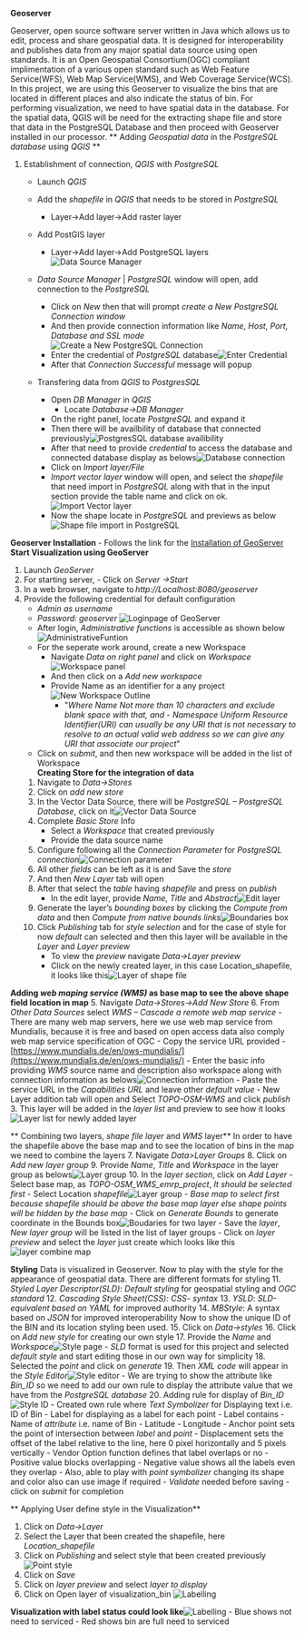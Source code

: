 

**Geoserver**

Geoserver, open source software server written in Java which allows us to edit, process and share geospatial data. It is designed for interoperability and publishes data from any major spatial data source using open standards. It is an Open Geospatial Consortium(OGC) compliant implimentation of a various open standard such as Web Feature Service(WFS), Web Map Service(WMS), and Web Coverage Service(WCS).
In this project, we are using this Geoserver to visualize the bins that are located in different places and also indicate the status of bin. For performing visualization, we need to have spatial data in the database. For the spatial data, QGIS will be need for the extracting shape file and store that data in the PostgreSQL Database and  then proceed with Geoserver installed in our processor.
** Adding *Geospatial data* in the *PostgreSQL database* using *QGIS* **
   1.  Establishment of connection, *QGIS* with *PostgreSQL*
        - Launch *QGIS*
         - Add the *shapefile* in *QGIS* that needs to be stored in *PostgreSQL*
          	- Layer->Add layer->Add raster layer
         - Add PostGIS layer
         	- Layer->Add layer->Add PostgreSQL layers![Data Source Manager](https://github.com/emrp/emrp2018_Moers_Trashbins/blob/bhuwan/pictures/geoserver%20photo/Screen%20Shot%202019-02-12%20at%208.39.28%20PM.png)
        - *Data Source Manager* | *PostgreSQL* window will open,  add connection to the *PostgreSQL*
	         - Click on *New* then that will prompt *create a New PostgreSQL Connection window*  
	         - And then provide connection information like *Name, Host, Port, Database and SSL mode*![Create a New PostgreSQL Connection](https://github.com/emrp/emrp2018_Moers_Trashbins/blob/bhuwan/pictures/geoserver%20photo/Screen%20Shot%202019-02-12%20at%208.43.40%20PM.png)
	         - Enter the credential of *PostgreSQL* database![Enter Credential](https://github.com/emrp/emrp2018_Moers_Trashbins/blob/bhuwan/pictures/geoserver%20photo/Screen%20Shot%202019-02-12%20at%208.44.03%20PM.png)
	         - After that *Connection Successful* message will popup
	        
        - Transfering data from *QGIS* to *PostgresSQL*
            - Open *DB Manager* in *QGIS*
              - Locate *Database->DB Manager*
            - On the right panel, locate *PostgreSQL* and expand it 
            - Then there will be availbility of database that connected previously![PostgresSQL database availibility](https://github.com/emrp/emrp2018_Moers_Trashbins/blob/bhuwan/pictures/geoserver%20photo/Screen%20Shot%202019-02-12%20at%208.52.32%20PM.png)
            - After that need to provide *credential*  to access the database and connected database display as belows![Database connection](https://github.com/emrp/emrp2018_Moers_Trashbins/blob/bhuwan/pictures/geoserver%20photo/Screen%20Shot%202019-02-12%20at%208.58.28%20PM.png)
            - Click on *Import layer/File*
            - *Import vector layer* window will open, and  select the *shapefile* that need import in *PostgreSQL* along with that in the input section provide the table name and click on ok.![Import Vector layer](https://github.com/emrp/emrp2018_Moers_Trashbins/blob/bhuwan/pictures/geoserver%20photo/import%20vector%20layer.png)
            - Now the shape locate in *PostgreSQL* and  previews as below![Shape file import in PostgreSQL](https://github.com/emrp/emrp2018_Moers_Trashbins/blob/bhuwan/pictures/geoserver%20photo/shapefile%20imported%20in%20postGIS.png)
            
        
 **Geoserver Installation** 
		- Follows the link for the [Installation of GeoServer](https://docs.geoserver.org/stable/en/user/installation/index.html#installation)
**Start Visualization using GeoServer** 
1. Launch *GeoServer* 
2. For starting server, 
		 - Click on *Server ->Start*
3. In a web browser, navigate to *http://Localhost:8080/geoserver* 
4.  Provide the following credential for default configuration
	 - *Admin as username*
	 - *Password: geoserver*
![Loginpage of GeoServer](https://github.com/emrp/emrp2018_Moers_Trashbins/blob/bhuwan/pictures/geoserver%20photo/geoserver%20login%20page.png)
      - After login, *Administrative functions* is accessible as shown below
![AdministrativeFuntion](https://github.com/emrp/emrp2018_Moers_Trashbins/blob/bhuwan/pictures/geoserver%20photo/geoserver%20after%20lonin.png)
       - For the seperate work around, create a  new Workspace
		 - Navigate *Data on right panel* and click on *Workspace*![Workspace panel](https://github.com/emrp/emrp2018_Moers_Trashbins/blob/bhuwan/pictures/geoserver%20photo/workspace.png)
		 - And then click on a *Add new workspace* 
		 - Provide Name as an identifier for a any project![New Workspace Outline](https://github.com/emrp/emrp2018_Moers_Trashbins/blob/bhuwan/pictures/geoserver%20photo/new%20workspace.png)
			 +  "*Where Name Not more than 10 characters and exclude blank space with that, and -   Namespace Uniform Resource Identifier(URI) can usually be any URI that is not necessary to resolve to an actual valid web address so we can give any URI that associate our project*"
	 - Click on *submit*, and then new workspace will be added in the list of Workspace	 
**Creating Store for the integration of data**
	1. Navigate to *Data->Stores*
	2. Click on *add new store*
	3. In the Vector Data Source, there will be  *PostgreSQL – PostgreSQL Database*, click on it![Vector Data Source](https://github.com/emrp/emrp2018_Moers_Trashbins/blob/bhuwan/pictures/geoserver%20photo/New%20store.png)
	4. Complete *Basic Store* Info
		 - Select a *Workspace* that  created  previously
		 - Provide the data source name
	5. Configure following  all the *Connection Parameter* for *PostgreSQL connection*![Connection parameter](https://github.com/emrp/emrp2018_Moers_Trashbins/blob/bhuwan/pictures/geoserver%20photo/connection%20parameter.png)
	6. All other *fields* can be left as it is and  Save the *store*
	7. And then *New Layer* tab will open
	8.  After that select the *table* having *shapefile* and press on *publish*
		- In the edit layer, provide *Name*, *Title* and *Abstract*![Edit layer](https://github.com/emrp/emrp2018_Moers_Trashbins/blob/bhuwan/pictures/geoserver%20photo/edit%20layer%20detail.png)
	9. Generate the layer’s *bounding boxes* by clicking the *Compute from data* and then *Compute from native bounds links*![Boundaries box](https://github.com/emrp/emrp2018_Moers_Trashbins/blob/bhuwan/pictures/geoserver%20photo/Bounding%20Boxes.png)
	10. Click *Publishing* tab for *style selection* and for the case of style for now *default* can selected and then this layer will be available in the *Layer* and *Layer preview*
		- To view the *preview* navigate *Data->Layer preview*
		- Click on the newly created layer, in this case Location_shapefile, it looks like this![Layer of shape file](https://github.com/emrp/emrp2018_Moers_Trashbins/blob/bhuwan/pictures/geoserver%20photo/layer%20of%20shapefile.png)

**Adding *web maping service (WMS)* as base map to see the above shape field location in map**
5. Navigate *Data->Stores->Add New Store*
6. From *Other Data Sources* select *WMS – Cascade a remote web map service*
	- There are many web map servers, here we use web map service from Mundialis, because it is free and based on open access data also comply web map service specification of OGC
	- Copy the service URL provided  -   [https://www.mundialis.de/en/ows-mundialis/](https://www.mundialis.de/en/ows-mundialis/)
	 - Enter the basic info providing *WMS* source name and description also workspace along with connection information as belows![Connection information](https://github.com/emrp/emrp2018_Moers_Trashbins/blob/bhuwan/pictures/geoserver%20photo/connection%20info.png)
		 - Paste the service URL in the *Capabilities URL* and leave other *default value*
	 - New Layer addition tab will open and Select *TOPO-OSM-WMS* and click *publish*
 3. This layer will be added in the *layer list* and  preview to see how it looks![Layer list for newly added layer](https://github.com/emrp/emrp2018_Moers_Trashbins/blob/bhuwan/pictures/geoserver%20photo/layer%20list.png)

** Combining two layers, *shape file layer* and *WMS* layer** 
In order to have the shapefile above the base map and to see the location of bins in the map we need to combine the layers
7. Navigate  *Data>Layer Groups*
8. Click on *Add new layer group*
9. Provide *Name*, *Title* and *Workspace* in the layer group as belows![Layer group](https://github.com/emrp/emrp2018_Moers_Trashbins/blob/bhuwan/pictures/geoserver%20photo/add%20layer%20group%20field.png)
10. In  the *layer section*, click on *Add Layer*
	 - Select base map, as *TOPO-OSM_WMS_emrp_project*, *It should be selected first* 
		 - Select Location *shapefile*![Layer group ](https://github.com/emrp/emrp2018_Moers_Trashbins/blob/bhuwan/pictures/geoserver%20photo/adding%20layer.png)
		 - *Base map to select first because shapefile should be above the base map layer else shape points will be hidden by the base map*
		  - Click on *Generate Bounds* to generate coordinate in the Bounds box![Boudaries for two layer](https://github.com/emrp/emrp2018_Moers_Trashbins/blob/bhuwan/pictures/geoserver%20photo/added%20layer%20bound%20value.png)
	  - Save the *layer*, *New layer group* will be listed in the list of layer groups
	  - Click on *layer preview* and select the *layer* just create which looks like this![layer combine map](https://github.com/emrp/emrp2018_Moers_Trashbins/blob/bhuwan/pictures/geoserver%20photo/layer%20combine%20map.png)

**Styling**
Data is visualized in Geoserver. Now to  play with the style for the appearance of geospatial data. There are different formats for styling
11. *Styled Layer Descriptor(SLD)*: *Default styling* for geospatial styling and *OGC standard*
12. *Cascading Style Sheet(CSS): CSS- syntax*
13. *YSLD*: *SLD-equivalent based on YAML* for improved authority
14.  *MBStyle*: A syntax based on *JSON* for improved interoperability
Now to show the unique ID of the BIN and its location styling been used.
15. Click on *Data->styles*
16. Click on *Add new style* for creating our own style
17. Provide the *Name* and *Workspace*![Style page](https://github.com/emrp/emrp2018_Moers_Trashbins/blob/bhuwan/pictures/geoserver%20photo/style%20page.png)
		- *SLD* format is used for this project and selected *default style* and start editing those in our own way for simplicity
18. Selected the  *point* and click on *generate*
19. Then *XML code* will appear in the *Style Editor*![Style editor](https://github.com/emrp/emrp2018_Moers_Trashbins/blob/bhuwan/pictures/geoserver%20photo/style%20editor.png)
		- We are trying to show the attribute like *Bin_ID* so we need to add our own rule to display the attribute value that we have from the *PostgreSQL database*
20. Adding rule for display of *Bin_ID*![Style ID](https://github.com/emrp/emrp2018_Moers_Trashbins/blob/bhuwan/pictures/geoserver%20photo/style%20for%20id.png)
		- Created own rule where *Text Symbolizer* for Displaying text i.e. ID of Bin
		- Label for displaying as a label for each point
			- Label contains
				- Name of *attribute* i.e. name of Bin 
				- Latitude
				- Longitude
		- Anchor point sets the point of intersection between *label* and *point* 
		- Displacement sets the offset of the label relative to the line, here 0 pixel horizontally and 5 pixels vertically
		- Vendor Option function defines that label overlaps or no
			- Positive value blocks overlapping
			- Negative value shows all the labels even they overlap
	- Also, able to  play with *point symbolizer* changing its shape and color also can use image if required
	- *Validate* needed before saving
	- click on *submit* for completion


** Applying User define style in the Visualization**
1. Click on *Data->Layer*
2. Select the Layer that been created  the shapefile, here *Location_shapefile*
3. Click on *Publishing* and select  style that been created previously![Point style](https://github.com/emrp/emrp2018_Moers_Trashbins/blob/bhuwan/pictures/geoserver%20photo/sty;e%20selection.png)
4. Click on *Save*
5. Click on *layer preview* and select  *layer to display*
6. Click on Open layer of visualization_bin ![Labelling](https://github.com/emrp/emrp2018_Moers_Trashbins/blob/bhuwan/pictures/geoserver%20photo/labeling.png)

**Visualization with label status could look like**![Labelling](https://github.com/emrp/emrp2018_Moers_Trashbins/blob/bhuwan/pictures/geoserver%20photo/status.png)
	 - Blue shows not need to serviced
	 - Red shows bin are full need to serviced 
